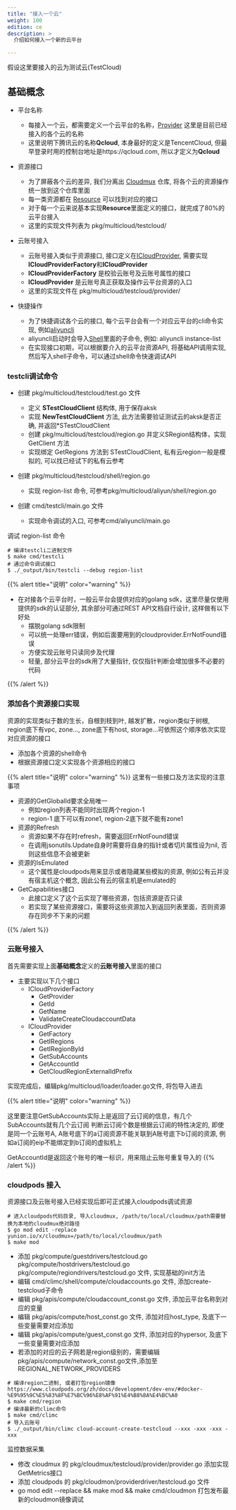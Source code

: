 ```yaml
---
title: "接入一个云"
weight: 100
edition: ce
description: >
  介绍如何接入一个新的云平台

---
```



假设这里要接入的云为测试云(TestCloud)

## 基础概念

- 平台名称
    - 每接入一个云，都需要定义一个云平台的名称，[Provider](https://github.com/yunionio/cloudmux/blob/master/pkg/apis/compute/cloudaccount_const.go) 这里是目前已经接入的各个云的名称
    - 这里说明下腾讯云的名称**Qcloud**, 本身最好的定义是TencentCloud, 但最早登录时用的控制台地址是https://qcloud.com, 所以才定义为**Qcloud**

- 资源接口
    - 为了屏蔽各个云的差异, 我们分离出 [Cloudmux](https://github.com/yunionio/cloudmux) 仓库, 将各个云的资源操作统一放到这个仓库里面
    - 每一类资源都在 [Resource](https://github.com/yunionio/cloudmux/blob/master/pkg/cloudprovider/resources.go) 可以找到对应的接口
    - 对于每一个云来说基本实现**Resource**里面定义的接口，就完成了80%的云平台接入
    - 这里的实现文件列表为 pkg/multicloud/testcloud/
- 云账号接入
    - 云账号接入类似于资源接口, 接口定义在[ICloudProvider](https://github.com/yunionio/cloudmux/blob/master/pkg/cloudprovider/cloudprovider.go), 需要实现**ICloudProviderFactory**和**ICloudProvider**
    - **ICloudProviderFactory** 是校验云账号及云账号属性的接口
    - **ICloudProvider** 是云账号真正获取及操作云平台资源的入口
    - 这里的实现文件在 pkg/multicloud/testcloud/provider/
- 快捷操作
    - 为了快捷调试各个云的接口, 每个云平台会有一个对应云平台的cli命令实现, 例如[aliyuncli](https://github.com/yunionio/cloudmux/blob/master/cmd/aliyuncli/main.go)
    - aliyuncli启动时会导入[Shell](https://github.com/yunionio/cloudmux/tree/master/pkg/multicloud/aliyun/shell)里面的子命令, 例如: aliyuncli instance-list
    - 在实现接口初期，可以根据要介入的云平台资源API, 将基础API调用实现, 然后写入shell子命令，可以通过shell命令快速调试API


### testcli调试命令

- 创建 pkg/multicloud/testcloud/test.go 文件
    - 定义 **STestCloudClient** 结构体, 用于保存aksk
    - 实现 **NewTestCloudClient** 方法, 此方法需要验证测试云的aksk是否正确, 并返回\*STestCloudClient
    - 创建 pkg/multicloud/testcloud/region.go 并定义SRegion结构体，实现 GetClient 方法
    - 实现绑定 GetRegions 方法到 STestCloudClient, 私有云region一般是模拟的, 可以找已经试下的私有云参考

- 创建 pkg/multicloud/testcloud/shell/region.go
    - 实现 region-list 命令, 可参考pkg/multicloud/aliyun/shell/region.go

- 创建 cmd/testcli/main.go 文件
    - 实现命令调试的入口, 可参考cmd/aliyuncli/main.go

调试 region-list 命令
```shell
# 编译testcli二进制文件
$ make cmd/testcli 
# 通过命令调试接口
$ ./_output/bin/testcli --debug region-list
```

{{% alert title="说明" color="warning" %}}

- 在对接各个云平台时，一般云平台会提供对应的golang sdk，这里尽量仅使用提供的sdk的认证部分, 其余部分可通过REST API文档自行设计, 这样做有以下好处
    - 摆脱golang sdk限制
    - 可以统一处理err错误，例如后面要用到的cloudprovider.ErrNotFound错误
    - 方便实现云账号只读同步及代理
    - 轻量, 部分云平台的sdk用了大量指针, 仅仅指针判断会增加很多不必要的代码

{{% /alert %}}



### 添加各个资源接口实现

资源的实现类似于数的生长，自根到枝到叶, 越发扩散，region类似于树根, region底下有vpc, zone..., zone底下有host, storage...可依照这个顺序依次实现对应资源的接口

- 添加各个资源的shell命令
- 根据资源接口定义实现各个资源相应的接口

{{% alert title="说明" color="warning" %}}
这里有一些接口及方法实现的注意事项
- 资源的GetGlobalId要求全局唯一
    - 例如region列表不能同时出现两个region-1
    - region-1 底下可以有zone1, region-2底下就不能有zone1
- 资源的Refresh
    - 资源如果不存在时refresh，需要返回ErrNotFound错误
    - 在调用jsonutils.Update自身时需要将自身的指针或者切片属性设为nil, 否则这些信息不会被更新
- 资源的IsEmulated
    - 这个属性是cloudpods用来显示或者隐藏某些模拟的资源, 例如公有云并没有宿主机这个概念, 因此公有云的宿主机是emulated的
- GetCapabilities接口
    - 此接口定义了这个云实现了哪些资源，包括资源是否只读
    - 若实现了某些资源接口，需要将这些资源加入到返回列表里面，否则资源存在同步不下来的问题

{{% /alert %}}

### 云账号接入

首先需要实现上面**基础概念**定义的**云账号接入**里面的接口
- 主要实现以下几个接口
    - ICloudProviderFactory
        - GetProvider
        - GetId
        - GetName
        - ValidateCreateCloudaccountData
    - ICloudProvider
        - GetFactory
        - GetIRegions
        - GetIRegionById
        - GetSubAccounts
        - GetAccountId
        - GetCloudRegionExternalIdPrefix

实现完成后，编辑pkg/multicloud/loader/loader.go文件, 将包导入进去

{{% alert title="说明" color="warning" %}}

这里要注意GetSubAccounts实际上是返回了云订阅的信息，有几个SubAccounts就有几个云订阅
判断云订阅个数是根据云订阅的特性决定的, 即使是同一个云账号A, A账号底下的a订阅资源不能关联到A账号底下b订阅的资源, 例如a订阅的eip不能绑定到b订阅的虚拟机上

GetAccountId是返回这个账号的唯一标识，用来阻止云账号重复导入的
{{% /alert %}}


### cloudpods 接入

资源接口及云账号接入已经实现后即可正式接入cloudpods调试资源

```shell
# 进入cloudpods代码目录, 导入cloudmux, /path/to/local/cloudmux/path需要替换为本地的cloudmux绝对路径
$ go mod edit -replace yunion.io/x/cloudmux=/path/to/local/cloudmux/path
$ make mod
```

- 添加 pkg/compute/guestdrivers/testcloud.go pkg/compute/hostdrivers/testcloud.go pkg/compute/regiondrivers/testcloud.go 文件, 实现基础的init方法
- 编辑 cmd/climc/shell/compute/cloudaccounts.go 文件, 添加create-testcloud子命令
- 编辑 pkg/apis/compute/cloudaccount\_const.go 文件, 添加云平台名称到对应的变量
- 编辑 pkg/apis/compute/host\_const.go 文件, 添加对应host\_type, 及底下一些变量需要对应添加
- 编辑 pkg/apis/compute/guest\_const.go 文件, 添加对应的hypersor, 及底下一些变量需要对应添加
- 若添加的对应的云子网若是region级别的，需要编辑pkg/apis/compute/network\_const.go文件,添加至REGIONAL\_NETWORK\_PROVIDERS


```shell
# 编译region二进制, 或者打包region镜像 https://www.cloudpods.org/zh/docs/development/dev-env/#docker-%E9%95%9C%E5%83%8F%E7%BC%96%E8%AF%91%E4%B8%8A%E4%BC%A0
$ make cmd/region
# 编译最新的climc命令
$ make cmd/climc
# 导入云账号
$ ./_output/bin/climc cloud-account-create-testcloud --xxx -xxx -xxx -xxx
```

监控数据采集

- 修改 cloudmux 的 pkg/cloudmux/testcloud/provider/provider.go 添加实现GetMetrics接口
- 添加 cloudpods 的 pkg/cloudmon/providerdriver/testcloud.go 文件
- go mod edit --replace && make mod && make cmd/cloudmon 打包发布最新的cloudmon镜像调试
